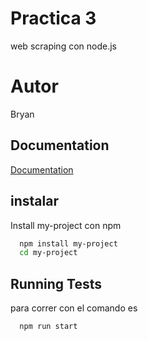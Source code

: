 
# Practica 3

web scraping con node.js


# Autor

Bryan 




## Documentation

[Documentation](https://puppeeter)


## instalar

Install my-project con npm

```bash
  npm install my-project
  cd my-project
```
    
## Running Tests

para correr con el comando es 

```bash
  npm run start
```


